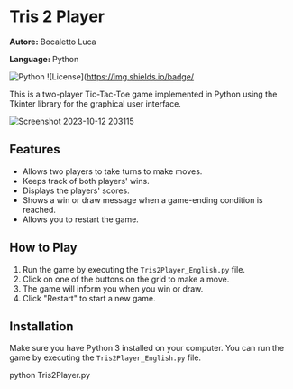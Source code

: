 # Tris 2 Player

**Autore:** Bocaletto Luca

**Language:** Python

![Python](https://img.shields.io/badge/Python-3.x-blue)
![License](https://img.shields.io/badge/

This is a two-player Tic-Tac-Toe game implemented in Python using the Tkinter library for the graphical user interface.

![Screenshot 2023-10-12 203115](https://github.com/elektronoide/Tris2Player/assets/134635227/d7b624da-efc0-469b-b52f-4bb84fea6a40)

## Features

- Allows two players to take turns to make moves.
- Keeps track of both players' wins.
- Displays the players' scores.
- Shows a win or draw message when a game-ending condition is reached.
- Allows you to restart the game.

## How to Play

1. Run the game by executing the `Tris2Player_English.py` file.
2. Click on one of the buttons on the grid to make a move.
3. The game will inform you when you win or draw.
4. Click "Restart" to start a new game.

## Installation

Make sure you have Python 3 installed on your computer. You can run the game by executing the `Tris2Player_English.py` file.

python Tris2Player.py
